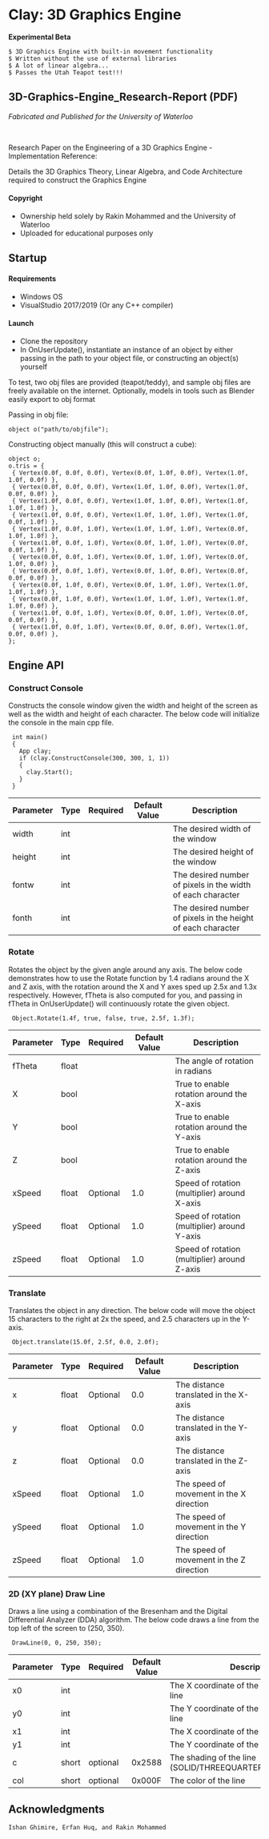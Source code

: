 # Clay: 3D Graphics Engine



**Experimental Beta**

``` 
$ 3D Graphics Engine with built-in movement functionality 
$ Written without the use of external libraries
$ A lot of linear algebra...
$ Passes the Utah Teapot test!!!
 ```
 


## 3D-Graphics-Engine_Research-Report (PDF)
*Fabricated and Published for the University of Waterloo*

&nbsp;




 Research Paper on the Engineering of a 3D Graphics Engine -  Implementation Reference:       
 
 Details the 3D Graphics Theory, Linear Algebra, and Code Architecture required to construct the Graphics Engine
 
#### Copyright
* Ownership held solely by Rakin Mohammed and the University of Waterloo
* Uploaded for educational purposes only


## Startup
#### Requirements
* Windows OS
* VisualStudio 2017/2019 (Or any C++ compiler)
#### Launch
* Clone the repository
* In OnUserUpdate(), instantiate an instance of an object by either passing in the path to your object file, or constructing an object(s) yourself

To test, two obj files are provided (teapot/teddy), and sample obj files are freely available on the internet. Optionally, models in tools such as Blender easily export to obj format

Passing in obj file:
```
object o("path/to/objfile");
```

Constructing object manually (this will construct a cube):
```
object o;
o.tris = {
 { Vertex(0.0f, 0.0f, 0.0f), Vertex(0.0f, 1.0f, 0.0f), Vertex(1.0f, 1.0f, 0.0f) },
 { Vertex(0.0f, 0.0f, 0.0f), Vertex(1.0f, 1.0f, 0.0f), Vertex(1.0f, 0.0f, 0.0f) },                                                  
 { Vertex(1.0f, 0.0f, 0.0f), Vertex(1.0f, 1.0f, 0.0f), Vertex(1.0f, 1.0f, 1.0f) },
 { Vertex(1.0f, 0.0f, 0.0f), Vertex(1.0f, 1.0f, 1.0f), Vertex(1.0f, 0.0f, 1.0f) },                                                  
 { Vertex(1.0f, 0.0f, 1.0f), Vertex(1.0f, 1.0f, 1.0f), Vertex(0.0f, 1.0f, 1.0f) },
 { Vertex(1.0f, 0.0f, 1.0f), Vertex(0.0f, 1.0f, 1.0f), Vertex(0.0f, 0.0f, 1.0f) },                                               
 { Vertex(0.0f, 0.0f, 1.0f), Vertex(0.0f, 1.0f, 1.0f), Vertex(0.0f, 1.0f, 0.0f) },
 { Vertex(0.0f, 0.0f, 1.0f), Vertex(0.0f, 1.0f, 0.0f), Vertex(0.0f, 0.0f, 0.0f) },                                                  
 { Vertex(0.0f, 1.0f, 0.0f), Vertex(0.0f, 1.0f, 1.0f), Vertex(1.0f, 1.0f, 1.0f) },
 { Vertex(0.0f, 1.0f, 0.0f), Vertex(1.0f, 1.0f, 1.0f), Vertex(1.0f, 1.0f, 0.0f) },                                               
 { Vertex(1.0f, 0.0f, 1.0f), Vertex(0.0f, 0.0f, 1.0f), Vertex(0.0f, 0.0f, 0.0f) },
 { Vertex(1.0f, 0.0f, 1.0f), Vertex(0.0f, 0.0f, 0.0f), Vertex(1.0f, 0.0f, 0.0f) },
};
```
  
### 

## Engine API

### Construct Console

Constructs the console window given the width and height of the screen as well as the width and height of each character. The below code will initialize the console in the main cpp file. 

```
 int main()
 {
   App clay;
   if (clay.ConstructConsole(300, 300, 1, 1))
   {
     clay.Start();
   }
 }
```

| Parameter  | Type | Required  | Default Value | Description  |
|---|---|---|---|---|
| width  |  int  |  |  | The desired width of the window  | 
|  height | int  |   |  | The desired height of the window  |
|  fontw | int  |   |  | The desired number of pixels in the width of each character |
|  fonth | int  |   |  | The desired number of pixels in the height of each character  |

### Rotate

Rotates the object by the given angle around any axis. The below code demonstrates how to use the Rotate function by 1.4 radians around the X and Z axis, with the rotation around the X and Y axes sped up 2.5x and 1.3x respectively. However, fTheta is also computed for you, and passing in fTheta in OnUserUpdate() will continuously rotate the given object.

```
 Object.Rotate(1.4f, true, false, true, 2.5f, 1.3f);
```

| Parameter  | Type | Required  | Default Value | Description  |
|---|---|---|---|---|
| fTheta  |  float  |  |  | The angle of rotation in radians  | 
|  X | bool  |   |  |True to enable rotation around the X-axis  |
|  Y |  bool |   | |True to enable rotation around the Y-axis   |   
|  Z |  bool |   | |True to enable rotation around the Z-axis   |  
|  xSpeed |  float |  Optional | 1.0 | Speed of rotation (multiplier) around X-axis   | 
|  ySpeed |  float |  Optional | 1.0 | Speed of rotation (multiplier) around Y-axis   | 
|  zSpeed |  float |  Optional | 1.0 | Speed of rotation (multiplier) around Z-axis   




### Translate

Translates the object in any direction. The below code will move the object 15 characters to the right at 2x the speed, and 2.5 characters up in the Y-axis.

```
 Object.translate(15.0f, 2.5f, 0.0, 2.0f);
```

| Parameter  | Type | Required  | Default Value | Description  |
|---|---|---|---|---|
| x  |  float  | Optional | 0.0 | The distance translated in the X-axis | 
|  y | float  | Optional  | 0.0 | The distance translated in the Y-axis  |
|  z |  float |  Optional |0.0 | The distance translated in the Z-axis   |   
|  xSpeed |  float |  Optional | 1.0 | The speed of movement in the X direction   | 
|  ySpeed |  float |  Optional | 1.0 | The speed of movement in the Y direction   | 
|  zSpeed |  float |  Optional | 1.0 | The speed of movement in the Z direction   |


### 2D (XY plane) Draw Line

Draws a line using a combination of the Bresenham and the Digital Differential Analyzer (DDA) algorithm. The below code draws a line from the top left of the screen to (250, 350).

```
 DrawLine(0, 0, 250, 350);
```


| Parameter  | Type | Required  | Default Value | Description  |
|---|---|---|---|---|
| x0  |  int  |  |  | The X coordinate of the beginning of the line  | 
|  y0 | int  |   |  | The Y coordinate of the beginning of the line   |
|  x1 | int  |   |  | The X coordinate of the end of the line  |
|  y1 | int  |   |  | The Y coordinate of the end of the line  |
|  c | short  |  optional  | 0x2588 | The shading of the line (SOLID/THREEQUARTERS/HALF/QUARTER) |
|  col | short  | optional  | 0x000F | The color of the line |


## Acknowledgments
 `Ishan Ghimire, Erfan Huq, and Rakin Mohammed`
